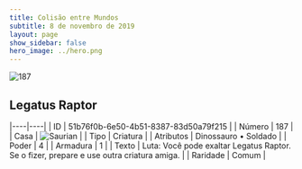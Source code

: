 ```yaml
---
title: Colisão entre Mundos
subtitle: 8 de novembro de 2019
layout: page
show_sidebar: false
hero_image: ../hero.png
---
```


![187](https://cdn.keyforgegame.com/media/card_front/pt/452_187_Q2PGRM7X9Q28_pt.png)

## Legatus Raptor

|----|----|
| ID | 51b76f0b-6e50-4b51-8387-83d50a79f215 |
| Número | 187 |
| Casa | ![Saurian](https://archonarcana.com/images/thumb/9/9e/Saurian_P.png/22px-Saurian_P.png "Sauro") |
| Tipo | Criatura |
| Atributos | Dinossauro • Soldado |
| Poder | 4 |
| Armadura | 1 |
| Texto | Luta: Você pode exaltar Legatus Raptor. Se o fizer, prepare e use outra criatura amiga. |
| Raridade | Comum |
